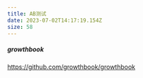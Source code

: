 ```yaml
---
title: AB测试
date: 2023-07-02T14:17:19.154Z
size: 58
---
```

##### growthbook

https://github.com/growthbook/growthbook
